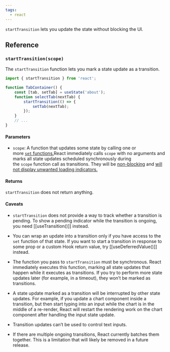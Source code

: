 ```yaml
---
tags:
  - react
---
```



`startTransition` lets you update the state without blocking the UI.

## Reference 

### `startTransition(scope)`

The `startTransition` function lets you mark a state update as a transition.

```jsx
import { startTransition } from 'react';

function TabContainer() {  
	const [tab, setTab] = useState('about');
	function selectTab(nextTab) {    
		startTransition(() => {      
			setTab(nextTab);    
		});  
	}  
	// ...
}
```

#### Parameters
- `scope`: A function that updates some state by calling one or more [`set` functions.](https://react.dev/reference/react/useState#setstate)React immediately calls `scope` with no arguments and marks all state updates scheduled synchronously during the `scope` function call as transitions. They will be [non-blocking](https://react.dev/reference/react/useTransition#marking-a-state-update-as-a-non-blocking-transition) and [will not display unwanted loading indicators.](https://react.dev/reference/react/useTransition#preventing-unwanted-loading-indicators)

#### Returns 

`startTransition` does not return anything.

#### Caveats

- `startTransition` does not provide a way to track whether a transition is pending. To show a pending indicator while the transition is ongoing, you need [[useTransition()]] instead.
    
- You can wrap an update into a transition only if you have access to the `set` function of that state. If you want to start a transition in response to some prop or a custom Hook return value, try [[useDeferredValue()]] instead.
    
- The function you pass to `startTransition` must be synchronous. React immediately executes this function, marking all state updates that happen while it executes as transitions. If you try to perform more state updates later (for example, in a timeout), they won’t be marked as transitions.
    
- A state update marked as a transition will be interrupted by other state updates. For example, if you update a chart component inside a transition, but then start typing into an input while the chart is in the middle of a re-render, React will restart the rendering work on the chart component after handling the input state update.
    
- Transition updates can’t be used to control text inputs.
    
- If there are multiple ongoing transitions, React currently batches them together. This is a limitation that will likely be removed in a future release.